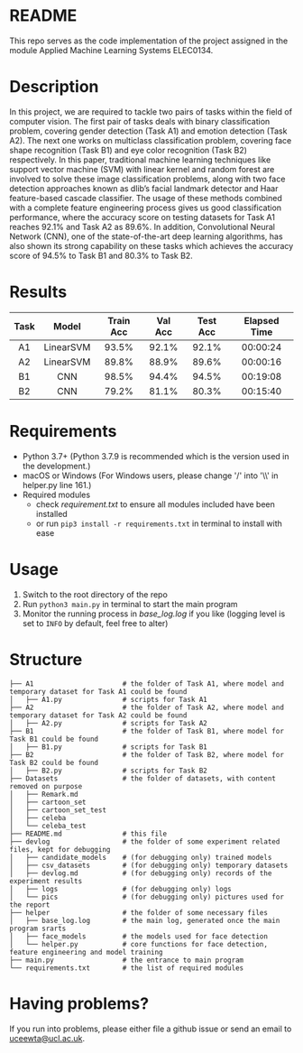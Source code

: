 # README

This repo serves as the code implementation of the project assigned in the module Applied Machine Learning Systems ELEC0134.

# Description

In this project, we are required to tackle two pairs of tasks within the field of computer vision. The first pair of tasks deals with binary classification problem, covering gender detection (Task A1) and emotion detection (Task A2). The next one works on multiclass classification problem, covering face shape recognition (Task B1) and eye color recognition (Task B2) respectively. In this paper, traditional machine learning techniques like support vector machine (SVM) with linear kernel and random forest are involved to solve these image classification problems, along with two face detection approaches known as dlib’s facial landmark detector and Haar feature-based cascade classifier. The usage of these methods combined with a complete feature engineering process gives us good classification performance, where the accuracy score on testing datasets for Task A1 reaches 92.1% and Task A2 as 89.6%. In addition, Convolutional Neural Network (CNN), one of the state-of-the-art deep learning algorithms, has also shown its strong capability on these tasks which achieves the accuracy score of 94.5% to Task B1 and 80.3% to Task B2.

# Results

| Task |   Model   | Train Acc | Val Acc | Test Acc | Elapsed Time |
| :--: | :-------: | :-------: | :-----: | :------: | :----------: |
|  A1  | LinearSVM |   93.5%   |  92.1%  |  92.1%   |   00:00:24   |
|  A2  | LinearSVM |   89.8%   |  88.9%  |  89.6%   |   00:00:16   |
|  B1  |    CNN    |   98.5%   |  94.4%  |  94.5%   |   00:19:08   |
|  B2  |    CNN    |   79.2%   |  81.1%  |  80.3%   |   00:15:40   |

# Requirements

- Python 3.7+ (Python 3.7.9 is recommended which is the version used in the development.)
- macOS or Windows (For Windows users, please change '/' into '\\\\' in helper.py line 161.)
- Required modules
  - check *requirement.txt* to ensure all modules included have been installed
  - or run ```pip3 install -r requirements.txt``` in terminal to install with ease

# Usage

1. Switch to the root directory of the repo
2. Run ```python3 main.py``` in terminal to start the main program
3. Monitor the running process in *base_log.log* if you like (logging level is set to ```INFO``` by default, feel free to alter)

# Structure

```.
├── A1                      # the folder of Task A1, where model and temporary dataset for Task A1 could be found
│   ├── A1.py               # scripts for Task A1
├── A2                      # the folder of Task A2, where model and temporary dataset for Task A2 could be found
│   ├── A2.py               # scripts for Task A2
├── B1                      # the folder of Task B1, where model for Task B1 could be found
│   ├── B1.py               # scripts for Task B1
├── B2                      # the folder of Task B2, where model for Task B2 could be found
│   ├── B2.py               # scripts for Task B2
├── Datasets                # the folder of datasets, with content removed on purpose
│   ├── Remark.md
│   ├── cartoon_set
│   ├── cartoon_set_test
│   ├── celeba
│   └── celeba_test
├── README.md               # this file
├── devlog                  # the folder of some experiment related files, kept for debugging
│   ├── candidate_models    # (for debugging only) trained models
│   ├── csv_datasets        # (for debugging only) temporary datasets
│   ├── devlog.md           # (for debugging only) records of the experiment results
│   ├── logs                # (for debugging only) logs
│   └── pics                # (for debugging only) pictures used for the report
├── helper                  # the folder of some necessary files
│   ├── base_log.log        # the main log, generated once the main program srarts
│   ├── face_models         # the models used for face detection
│   └── helper.py           # core functions for face detection, feature engineering and model training
├── main.py                 # the entrance to main program
└── requirements.txt        # the list of required modules
```

# Having problems?

If you run into problems, please either file a github issue or send an email to uceewta@ucl.ac.uk.
